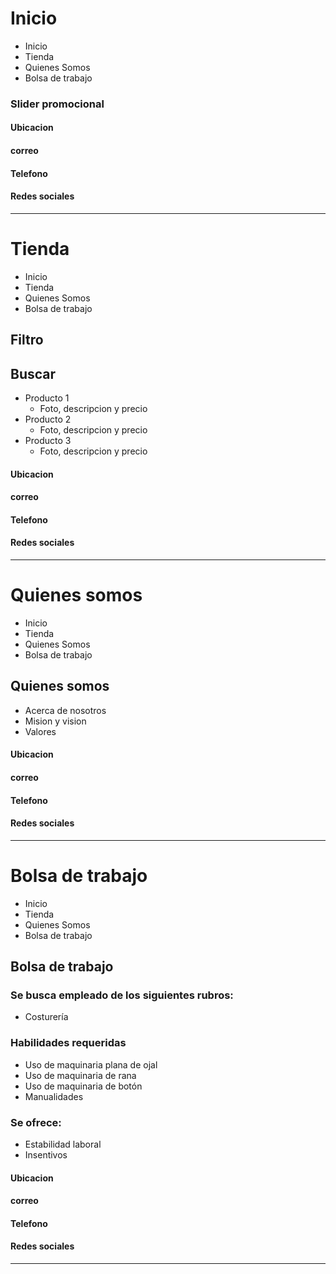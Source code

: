 # Inicio
* Inicio
* Tienda
* Quienes Somos
* Bolsa de trabajo
### Slider promocional
#### Ubicacion
#### correo
#### Telefono
#### Redes sociales
-----------

# Tienda
* Inicio
* Tienda
* Quienes Somos
* Bolsa de trabajo
## Filtro
## Buscar
* Producto 1
    * Foto, descripcion y precio
* Producto 2
    * Foto, descripcion y precio
* Producto 3
    * Foto, descripcion y precio
#### Ubicacion
#### correo
#### Telefono
#### Redes sociales
-----------

# Quienes somos
* Inicio
* Tienda
* Quienes Somos
* Bolsa de trabajo
## Quienes somos
* Acerca de nosotros
* Mision y vision
* Valores
#### Ubicacion
#### correo
#### Telefono
#### Redes sociales
-----------

# Bolsa de trabajo
* Inicio
* Tienda
* Quienes Somos
* Bolsa de trabajo
## Bolsa de trabajo
### Se busca empleado de los siguientes rubros:
* Costurería
### Habilidades requeridas
* Uso de maquinaria plana de ojal
* Uso de maquinaria de rana
* Uso de maquinaria de botón
* Manualidades
### Se ofrece:
* Estabilidad laboral
* Insentivos
#### Ubicacion
#### correo
#### Telefono
#### Redes sociales
-----------

